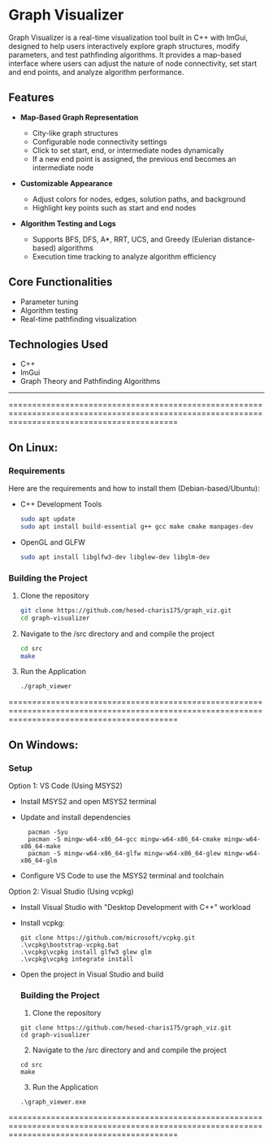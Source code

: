 # Graph Visualizer

Graph Visualizer is a real-time visualization tool built in C++ with ImGui, designed to help users interactively explore graph structures, modify parameters, and test pathfinding algorithms. 
It provides a map-based interface where users can adjust the nature of node connectivity, set start and end points, and analyze algorithm performance.

## Features
- **Map-Based Graph Representation**  
  - City-like graph structures  
  - Configurable node connectivity settings  
  - Click to set start, end, or intermediate nodes dynamically  
  - If a new end point is assigned, the previous end becomes an intermediate node  

- **Customizable Appearance**  
  - Adjust colors for nodes, edges, solution paths, and background  
  - Highlight key points such as start and end nodes  

- **Algorithm Testing and Logs**  
  - Supports BFS, DFS, A*, RRT, UCS, and Greedy (Eulerian distance-based) algorithms  
  - Execution time tracking to analyze algorithm efficiency  

## Core Functionalities
- Parameter tuning  
- Algorithm testing  
- Real-time pathfinding visualization  

## Technologies Used
- C++  
- ImGui  
- Graph Theory and Pathfinding Algorithms


-------------

================================================================================================================================================

## On Linux:

### Requirements

Here are the requirements and how to install them (Debian-based/Ubuntu):

- C++ Development Tools
  ```sh
  sudo apt update
  sudo apt install build-essential g++ gcc make cmake manpages-dev
- OpenGL and GLFW
  ```sh
  sudo apt install libglfw3-dev libglew-dev libglm-dev


### Building the Project
1. Clone the repository  
   ```sh
   git clone https://github.com/hesed-charis175/graph_viz.git
   cd graph-visualizer

2. Navigate to the /src directory and and compile the project
   ```sh
   cd src
   make

3. Run the Application
   ```sh
   ./graph_viewer
    ```

================================================================================================================================================
   

## On Windows:

### Setup

Option 1: VS Code (Using MSYS2)
- Install MSYS2 and open MSYS2 terminal

- Update and install dependencies
  ```
    pacman -Syu
    pacman -S mingw-w64-x86_64-gcc mingw-w64-x86_64-cmake mingw-w64-x86_64-make
    pacman -S mingw-w64-x86_64-glfw mingw-w64-x86_64-glew mingw-w64-x86_64-glm
  ```
- Configure VS Code to use the MSYS2 terminal and toolchain


Option 2: Visual Studio (Using vcpkg)
- Install Visual Studio with "Desktop Development with C++" workload

- Install vcpkg:
  ```
  git clone https://github.com/microsoft/vcpkg.git
  .\vcpkg\bootstrap-vcpkg.bat
  .\vcpkg\vcpkg install glfw3 glew glm
  .\vcpkg\vcpkg integrate install
  ```

- Open the project in Visual Studio and build

  ### Building the Project

  1. Clone the repository
  ```
  git clone https://github.com/hesed-charis175/graph_viz.git
  cd graph-visualizer
  ```
  2. Navigate to the /src directory and and compile the project
   ```batch
   cd src
   make
   ```

  3. Run the Application
    ```batch
   .\graph_viewer.exe
    ```




================================================================================================================================================
